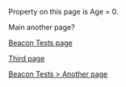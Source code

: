 <script type="text/javascript">!function(e,t,n){function a(){var e=t.getElementsByTagName("script")[0],n=t.createElement("script");n.type="text/javascript",n.async=!0,n.src="https://beacon-v2.helpscout.net",e.parentNode.insertBefore(n,e)}if(e.Beacon=n=function(t,n,a){e.Beacon.readyQueue.push({method:t,options:n,data:a})},n.readyQueue=[],"complete"===t.readyState)return a();e.attachEvent?e.attachEvent("onload",a):e.addEventListener("load",a,!1)}(window,document,window.Beacon||function(){});</script>
<script type="text/javascript">window.Beacon('init', '38f4b4ff-9b87-4e70-93ee-f26b50999142')
Beacon('identify', {
  name: 'Steve Aoki',
  email: 'help@helpscout.com',
	age : 0
})</script>

Property on this page is Age = 0.

Main another page?

[Beacon Tests page](https://paolapaoli.github.io/beacon-tests)

[Third page](https://paolapaoli.github.io/third-page)

[Beacon Tests > Another page](https://paolapaoli.github.io/beacon-tests/anotherpage)
